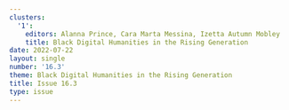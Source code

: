 ```yaml
---
clusters:
  '1':
    editors: Alanna Prince, Cara Marta Messina, Izetta Autumn Mobley
    title: Black Digital Humanities in the Rising Generation
date: 2022-07-22
layout: single
number: '16.3'
theme: Black Digital Humanities in the Rising Generation
title: Issue 16.3
type: issue
---
```


